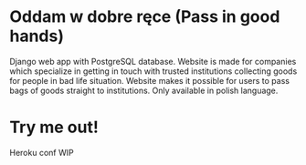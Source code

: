 # Oddam w dobre ręce (Pass in good hands)

Django web app with PostgreSQL database. Website is made for companies which specialize in getting in touch with trusted institutions collecting goods for people in bad life situation. Website makes it possible for users to pass bags of goods straight to institutions. Only available in polish language.

# Try me out!
Heroku conf WIP
